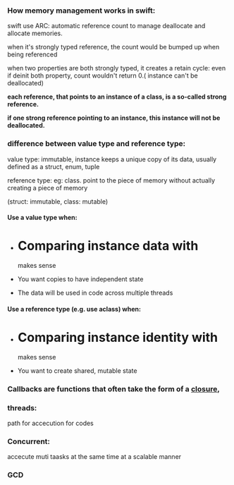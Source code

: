 

### How memory management works in swift:

swift use ARC: automatic reference count to manage deallocate and allocate memories.

when it's strongly typed reference, the count would be bumped up when being referenced

when two properties are both strongly typed, it creates a retain cycle: even if deinit both property, count wouldn't return 0.\( instance can't be deallocated\)

**each reference, that points to an instance of a class, is a so-called strong reference.**

**if one strong reference pointing to an instance, this instance will not be deallocated.**

### difference between value type and reference type:

value type: immutable, instance keeps a unique copy of its data, usually defined as a struct, enum, tuple

reference type: eg: class. point to the piece of memory without actually creating a piece of memory

\(struct: immutable, class: mutable\)

#### Use a value type when:

* # Comparing instance data with

  makes sense

* You want copies to have independent state
* The data will be used in code across multiple threads

#### Use a reference type \(e.g. use aclass\) when:

* # Comparing instance identity with

  makes sense

* You want to create shared, mutable state

### Callbacks are functions that often take the form of a [closure](https://developer.apple.com/library/ios/documentation/Swift/Conceptual/Swift_Programming_Language/Closures.html#//apple_ref/doc/uid/TP40014097-CH11-ID94),

### threads:

path for accecution for codes 

### Concurrent:

accecute muti taasks at the same time at a scalable manner

### GCD

### 



